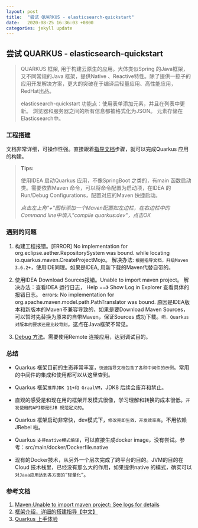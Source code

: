 ```yaml
---
layout: post
title:  "尝试 QUARKUS - elasticsearch-quickstart"
date:   2020-08-25 16:36:03 +0800
categories: jekyll update
---
```

## 尝试 QUARKUS - elasticsearch-quickstart

> QUARKUS 框架, 用于构建云原生的应用。大体类似Spring 的Java框架，又不同常规的Java 框架，提供Native 、Reactive特性。除了提供一揽子的应用开发解决方案，更大的突破在于编译后轻量应用、高性能应用，RedHat出品。
>
> elasticsearch-quickstart 功能点：使用表单添加元素，并且在列表中更新。 浏览器和服务器之间的所有信息都被格式化为JSON。 元素存储在Elasticsearch中。

### 工程搭建

文档非常详细，可操作性强。直接跟着[指导文档](https://quarkus.io/guides/elasticsearch)步骤，就可以完成Quarkus 应用的构建。

> **Tips:**
>
> 使用IDEA 启动Quarkus 应用，不像SpringBoot 之类的，有main 函数启动类。需要依靠Maven 命令，可以将命令配置为启动项，在IDEA 的Run/Debug Configurations，配置对应的Maven 快捷启动。
>
> *点击左上角"+"图标添加一个Maven配置如左边栏，在右边栏中的Command line中填入"compile quarkus:dev"，点击OK*

### 遇到的问题

1. 构建工程报错。[ERROR] No implementation for org.eclipse.aether.RepositorySystem was bound. while locating io.quarkus.maven.CreateProjectMojo。
	解决办法: `根据指导文档，升级Maven 3.6.2+`，使用IDE同理。如果是IDEA, 用新下载的Maven代替自带的。

2. 使用IDEA Download Sources报错。Unable to import maven project。
	解决办法：查看IDEA 运行日志， Help ==》 Show Log in Explorer 查看具体的报错日志。
	errors: No implementation for org.apache.maven.model.path.PathTranslator was bound. 原因是IDEA版本和新版本的Maven不兼容导致的，如果是要Download Maven Sources，可以暂时先替换为原来的自带Maven，保证Sources 成功下载。`呃，Quarkus 对版本的要求还是比较苛刻`，这点在Java框架不常见。
	
3.  [Debug 方法](https://blog.csdn.net/chen978616649/article/details/104027358)。需要使用Remote 连接应用，达到调试目的。

  


### 总结

* Quarkus 框架目前的生态非常丰富，`快速指导文档包含了各种中间件的示例`。常用的中间件的集成和使用都可以从这里查到。

* Quarkus 框架`推荐JDK 11+和 GraalVM`，JDK8 后续会废弃和禁止。

* 直观的感受是和现在用的框架开发模式很像，学习理解和转换的成本很低。`开发使用的API都是EJB 规范定义的`。

* Quarkus 框架启动非常快，dev模式下，`修改完即生效，开发效率高`。不用依赖JRebel 啦。

* Quarkus `支持native模式编译`，可以直接生成docker image，没有尝试。参考：src/main/docker/Dockerfile.native

* 现有的Docker技术，从另外一个层次完成了跨平台的目的。JVM的目的在Cloud 技术栈里，已经没有那么大的作用，如果提供native 的模式，确实可以`对Java应用达到各方面的“轻量化”`。

  

### 参考文档

1. [Maven:Unable to import maven project: See logs for details](https://www.cnblogs.com/wpbxin/p/11771002.html)
2. [框架介绍，详细的搭建指导【中文】](https://juejin.im/post/6854573209434456072)
3. [Quarkus 上手体验](https://zhuanlan.zhihu.com/p/144175495)

